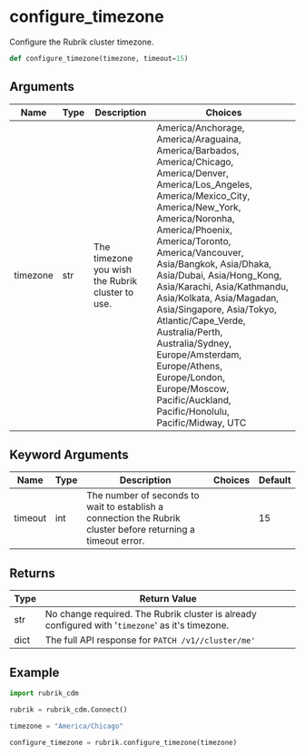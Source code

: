 # configure_timezone

Configure the Rubrik cluster timezone.
```py
def configure_timezone(timezone, timeout=15)
```

## Arguments
| Name        | Type | Description                                                                 | Choices |
|-------------|------|-----------------------------------------------------------------------------|---------|
| timezone  | str  | The timezone you wish the Rubrik cluster to use.  |    America/Anchorage, America/Araguaina, America/Barbados, America/Chicago, America/Denver, America/Los_Angeles, America/Mexico_City, America/New_York, America/Noronha, America/Phoenix, America/Toronto, America/Vancouver, Asia/Bangkok, Asia/Dhaka, Asia/Dubai, Asia/Hong_Kong, Asia/Karachi, Asia/Kathmandu, Asia/Kolkata, Asia/Magadan, Asia/Singapore, Asia/Tokyo, Atlantic/Cape_Verde, Australia/Perth, Australia/Sydney, Europe/Amsterdam, Europe/Athens, Europe/London, Europe/Moscow, Pacific/Auckland, Pacific/Honolulu, Pacific/Midway, UTC     |
## Keyword Arguments
| Name        | Type | Description                                                                 | Choices | Default |
|-------------|------|-----------------------------------------------------------------------------|---------|---------|
| timeout  | int  | The number of seconds to wait to establish a connection the Rubrik cluster before returning a timeout error.  |         |    15     |

## Returns
| Type | Return Value                                                                                   |
|------|-----------------------------------------------------------------------------------------------|
| str  | No change required. The Rubrik cluster is already configured with '`timezone`' as it's timezone. |
| dict  | The full API response for `PATCH /v1//cluster/me'` |
## Example
```py
import rubrik_cdm

rubrik = rubrik_cdm.Connect()

timezone = "America/Chicago"

configure_timezone = rubrik.configure_timezone(timezone)
```